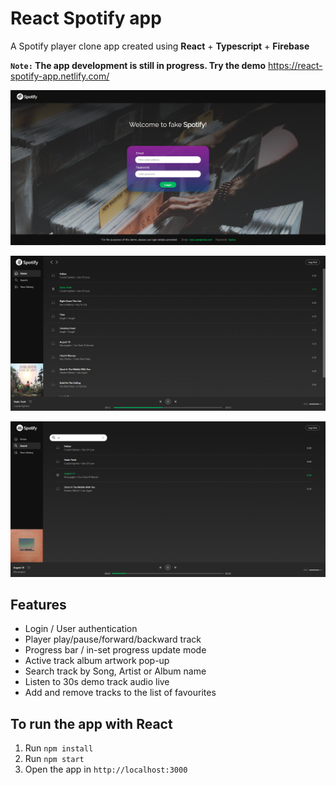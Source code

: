# React Spotify app

A Spotify player clone app created using **React** + **Typescript** + **Firebase**

**`Note:` The app development is still in progress. Try the demo** https://react-spotify-app.netlify.com/

![](src/images/react-spotify-0.PNG)

![](src/images/react-spotify-1.PNG)

![](src/images/react-spotify-3.PNG)

## Features

- Login / User authentication
- Player play/pause/forward/backward track
- Progress bar / in-set progress update mode
- Active track album artwork pop-up
- Search track by Song, Artist or Album name
- Listen to 30s demo track audio live
- Add and remove tracks to the list of favourites

## To run the app with React

1. Run `npm install`
2. Run `npm start`
3. Open the app in `http://localhost:3000`

